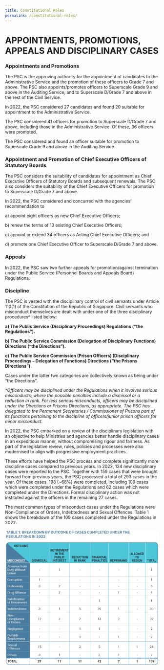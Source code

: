 ```yaml
---
title: Constitutional Roles
permalink: /constitutional-roles/
---
```

# **APPOINTMENTS, PROMOTIONS, APPEALS AND DISCIPLINARY CASES**

### **Appointments and Promotions**

The PSC is the approving authority for the appointment of candidates to the Administrative Service and the promotion of these officers to Grade 7 and above. The PSC also appoints/promotes officers to Superscale Grade 9 and above in the Auditing Service, and to Superscale D/Grade 7 and above in the rest of the Civil Service.

In 2022, the PSC considered 27 candidates and found 20 suitable for appointment to the Administrative Service.

The PSC considered 41 officers for promotion to Superscale D/Grade 7 and above, including those in the Administrative Service. Of these, 36 officers were promoted.

The PSC considered and found an officer suitable for promotion to Superscale Grade 9 and above in the Auditing Service.


### **Appointment and Promotion of Chief Executive Officers of Statutory Boards**

The PSC considers the suitability of candidates for appointment as Chief Executive Officers of Statutory Boards and subsequent renewals. The PSC also considers the suitability of the Chief Executive Officers for promotion to Superscale D/Grade 7 and above.

In 2022, the PSC considered and concurred with the agencies’ recommendation to 

a)	appoint eight officers as new Chief Executive Officers;

b)	renew the terms of 13 existing Chief Executive Officers;

c)	appoint or extend 34 officers as Acting Chief Executive Officers; and

d)  promote one Chief Executive Officer to Superscale D/Grade 7 and above. 


### **Appeals**

In 2022, the PSC saw two further appeals for promotion/against termination under the Public Service (Personnel Boards and Appeals Board) Regulations. 


### **Discipline**

The PSC is vested with the disciplinary control of civil servants under Article 110(1) of the Constitution of the Republic of Singapore. Civil servants who misconduct themselves are dealt with under one of the three disciplinary procedures^ listed below: 

**a)	The Public Service (Disciplinary Proceedings) Regulations (“the Regulations”).**

**b)	The Public Service Commission (Delegation of Disciplinary Functions) Directions (“the Directions”).**

**c)	The Public Service Commission (Prison Officers) (Disciplinary Proceedings – Delegation of Functions) Directions (“the Prisons Directions”).** 

Cases under the latter two categories are collectively known as being under “the Directions”.

*^Officers may be disciplined under the Regulations when it involves serious misconducts; where the possible penalties include a dismissal or a reduction in rank. For less serious misconducts, officers may be disciplined under the Directions or Prisons Directions, as appropriate. The PSC has delegated to the Permanent Secretaries / Commissioner of Prisons part of its functions pertaining to the discipline of officers/junior prison officers for minor misconduct.*


In 2022, the PSC embarked on a review of the disciplinary legislation with an objective to help Ministries and agencies better handle disciplinary cases in an expeditious manner, without compromising rigour and fairness. As part of the legislative review, rules, policies and processes were also modernised to align with progressive employment practices.

These efforts have helped the PSC process and complete significantly more discipline cases compared to previous years. In 2022, 134 new disciplinary cases were reported to the PSC. Together with 159 cases that were brought forward from previous years, the PSC processed a total of 293 cases in the year. Of these cases, 198 (~68%) were completed, including 109 cases which were completed under the Regulations and 62 cases which were completed under the Directions. Formal disciplinary action was not instituted against the officers in the remaining 27 cases.

The most common types of misconduct cases under the Regulations were Non-Compliance of Orders, Indebtedness and Sexual Offences. Table 1 shows the breakdown of the 109 cases completed under the Regulations in 2022.

![alt text - Table 1](/images/tbl1.png)

